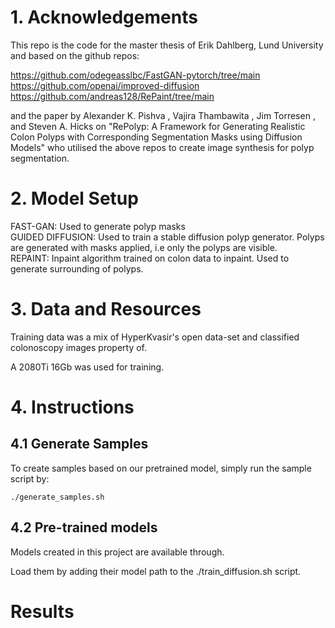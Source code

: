 # 1. Acknowledgements

This repo is the code for the master thesis of Erik Dahlberg, Lund University and based on the github repos:  

https://github.com/odegeasslbc/FastGAN-pytorch/tree/main  
https://github.com/openai/improved-diffusion  
https://github.com/andreas128/RePaint/tree/main  

and the paper by Alexander K. Pishva , Vajira Thambawita , Jim Torresen , and Steven A. Hicks on "RePolyp: A Framework for Generating Realistic Colon Polyps with Corresponding Segmentation Masks using Diffusion Models" who utilised the above repos to create image synthesis for polyp segmentation.  

# 2. Model Setup

FAST-GAN: Used to generate polyp masks  
GUIDED DIFFUSION: Used to train a stable diffusion polyp generator. Polyps are generated with masks applied, i.e only the polyps are visible.  
REPAINT: Inpaint algorithm trained on colon data to inpaint. Used to generate surrounding of polyps.  

# 3. Data and Resources
Training data was a mix of HyperKvasir's open data-set and classified colonoscopy images property of.

A 2080Ti 16Gb was used for training. 

# 4. Instructions
## 4.1 Generate Samples
To create samples based on our pretrained model, simply run the sample script by:

    ./generate_samples.sh

## 4.2 Pre-trained models
Models created in this project are available through. 

Load them by adding their model path to the ./train_diffusion.sh script. 

# Results

